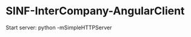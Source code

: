 SINF-InterCompany-AngularClient
===============================

Start server: python -mSimpleHTTPServer
